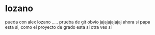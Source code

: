 # lozano
pueda con alex lozano ..... prueba de git obvio 
jajajajajajaj
ahora si papa 
esta si, como el proyecto de grado 
esta si
otra ves si 
